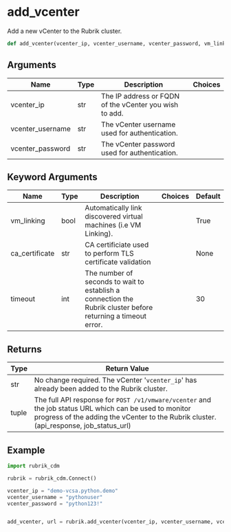 # add_vcenter

Add a new vCenter to the Rubrik cluster.
```py
def add_vcenter(vcenter_ip, vcenter_username, vcenter_password, vm_linking=True, ca_certificate=None, timeout=30)
```

## Arguments
| Name             | Type | Description                                            | Choices |
|------------------|------|--------------------------------------------------------|---------|
| vcenter_ip       | str  | The IP address or FQDN of the vCenter you wish to add. |         |
| vcenter_username | str  | The vCenter username used for authentication.          |         |
| vcenter_password | str  | The vCenter password used for authentication.          |         |
## Keyword Arguments
| Name           | Type | Description                                                                                                  | Choices | Default |
|----------------|------|--------------------------------------------------------------------------------------------------------------|---------|---------|
| vm_linking     | bool | Automatically link discovered virtual machines (i.e VM Linking).                                             |         | True    |
| ca_certificate | str  | CA certificiate used to perform TLS certificate validation                                                   |         | None    |
| timeout        | int  | The number of seconds to wait to establish a connection the Rubrik cluster before returning a timeout error. |         | 30      |

## Returns
| Type  | Return Value                                                                                                                                                                                     |
|-------|--------------------------------------------------------------------------------------------------------------------------------------------------------------------------------------------------|
| str   | No change required. The vCenter '`vcenter_ip`' has already been added to the Rubrik cluster.                                                                                                     |
| tuple | The full API response for `POST /v1/vmware/vcenter` and the job status URL which can be used to monitor progress of the adding the vCenter to the Rubrik cluster. (api_response, job_status_url) |
## Example
```py
import rubrik_cdm

rubrik = rubrik_cdm.Connect()

vcenter_ip = "demo-vcsa.python.demo"
vcenter_username = "pythonuser"
vcenter_password = "python123!"


add_vcenter, url = rubrik.add_vcenter(vcenter_ip, vcenter_username, vcenter_password)
```